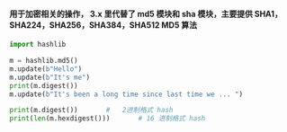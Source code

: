 #### 用于加密相关的操作， 3.x 里代替了 md5 模块和 sha 模块，主要提供 SHA1， SHA224，SHA256，SHA384，SHA512 MD5 算法

```python
import hashlib

m = hashlib.md5()
m.update(b"Hello")
m.update(b"It's me")
print(m.digest())
m.update(b"It's been a long time since last time we ... ")

print(m.digest())       #   2进制格式 hash
print(len(m.hexdigest()))       # 16 进制格式 hash
```
